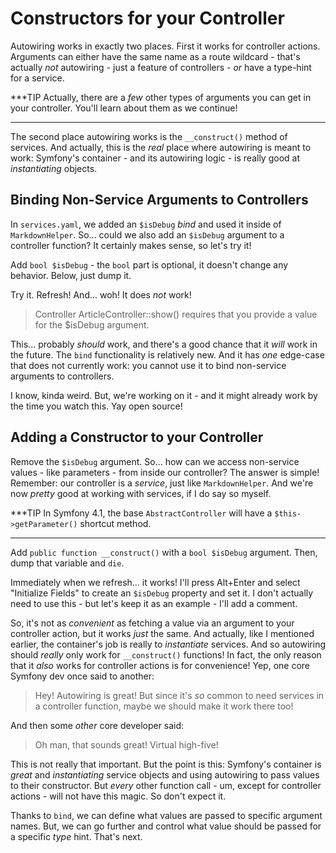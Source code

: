 # Constructors for your Controller

Autowiring works in exactly two places. First it works for controller actions.
Arguments can either have the same name as a route wildcard - that's actually *not*
autowiring - just a feature of controllers - *or* have a type-hint for a service.

***TIP
Actually, there are a *few* other types of arguments you can get in your controller.
You'll learn about them as we continue!
***

The second place autowiring works is the `__construct()` method of services. And
actually, this is the *real* place where autowiring is meant to work: Symfony's
container - and its autowiring logic - is really good at *instantiating* objects.

## Binding Non-Service Arguments to Controllers

In `services.yaml`, we added an `$isDebug` *bind* and used it inside of `MarkdownHelper`.
So... could we also add an `$isDebug` argument to a controller function? It certainly
makes sense, so let's try it!

Add `bool $isDebug` - the `bool` part is optional, it doesn't change any behavior.
Below, just dump it.

Try it. Refresh! And... woh! It does *not* work!

> Controller ArticleController::show() requires that you provide a value for
> the $isDebug argument.

This... probably *should* work, and there's a good chance that it *will* work in
the future. The `bind` functionality is relatively new. And it has *one* edge-case
that does not currently work: you cannot use it to bind non-service arguments
to controllers.

I know, kinda weird. But, we're working on it - and it might already work by the
time you watch this. Yay open source!

## Adding a Constructor to your Controller

Remove the `$isDebug` argument. So... how can we access non-service values - like
parameters - from inside our controller? The answer is simple! Remember: our
controller is a *service*, just like `MarkdownHelper`. And we're now *pretty* good
at working with services, if I do say so myself.

***TIP
In Symfony 4.1, the base `AbstractController` will have a `$this->getParameter()`
shortcut method.
***

Add `public function __construct()` with a `bool $isDebug` argument. Then, dump
that variable and `die`.

Immediately when we refresh... it works! I'll press Alt+Enter and select
"Initialize Fields" to create an `$isDebug` property and set it. I don't actually
need to use this - but let's keep it as an example - I'll add a comment.

So, it's not as *convenient* as fetching a value via an argument to your controller
action, but it works *just* the same. And actually, like I mentioned earlier, the
container's job is really to *instantiate* services. And so autowiring should *really*
only work for `__construct()` functions! In fact, the only reason that it *also*
works for controller actions is for convenience! Yep, one core Symfony dev once said to
another:

> Hey! Autowiring is great! But since it's *so* common to need services in a controller
> function, maybe we should make it work there too!

And then some *other* core developer said:

> Oh man, that sounds great! Virtual high-five!

This is not really that important. But the point is this: Symfony's container is *great*
and *instantiating* service objects and using autowiring to pass values to their
constructor. But *every* other function call - um, except for controller actions -
will not have this magic. So don't expect it.

Thanks to `bind`, we can define what values are passed to specific argument names.
But, we can go further and control what value should be passed for a specific *type*
hint. That's next.
